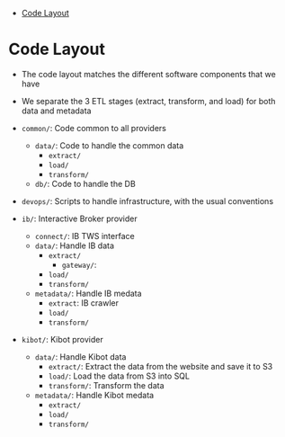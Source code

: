 <!--ts-->
   * [Code Layout](#code-layout)



<!--te-->

# Code Layout

- The code layout matches the different software components that we have

- We separate the 3 ETL stages (extract, transform, and load) for both data and
  metadata

- `common/`: Code common to all providers
  - `data/`: Code to handle the common data
    - `extract/`
    - `load/`
    - `transform/`
  - `db/`: Code to handle the DB

- `devops/`: Scripts to handle infrastructure, with the usual conventions

- `ib/`: Interactive Broker provider
  - `connect/`: IB TWS interface
  - `data/`: Handle IB data
    - `extract/`
      - `gateway/`:
    - `load/`
    - `transform/`
  - `metadata/`: Handle IB medata
    - `extract`: IB crawler
    - `load/`
    - `transform/`

- `kibot/`: Kibot provider
  - `data/`: Handle Kibot data
    - `extract/`: Extract the data from the website and save it to S3
    - `load/`: Load the data from S3 into SQL
    - `transform/`: Transform the data
  - `metadata/`: Handle Kibot medata
    - `extract/`
    - `load/`
    - `transform/`
